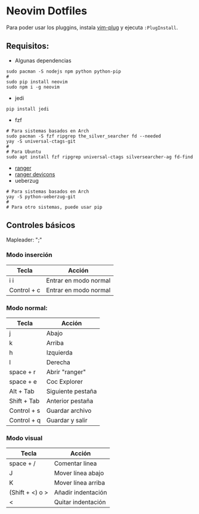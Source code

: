 # Neovim Dotfiles
Para poder usar los pluggins, instala [vim-plug](https://github.com/junegunn/vim-plug) y ejecuta ```:PlugInstall```.

## Requisitos:
- Algunas dependencias
```
sudo pacman -S nodejs npm python python-pip
#
sudo pip install neovim
sudo npm i -g neovim
```
- jedi
```
pip install jedi
```
- fzf
```
# Para sistemas basados en Arch
sudo pacman -S fzf ripgrep the_silver_searcher fd --needed
yay -S universal-ctags-git
#
# Para Ubuntu
sudo apt install fzf ripgrep universal-ctags silversearcher-ag fd-find
```
- [ranger](https://github.com/ranger/ranger)
 - [ranger devicons](https://github.com/alexanderjeurissen/ranger_devicons)
- ueberzug
```
# Para sistemas basados en Arch
yay -S python-ueberzug-git
# 
# Para otro sistemas, puede usar pip
```

## Controles básicos
Mapleader: ";"
### Modo inserción
| Tecla       | Acción               |
|-------------|----------------------|
|i i          | Entrar en modo normal|
|Control + c  | Entrar en modo normal|

### Modo normal:
|Tecla        | Acción           |
|-------------|------------------|
|j            | Abajo            |
|k            | Arriba           |
|h            | Izquierda        |
|l            | Derecha          |
|space + r    | Abrir "ranger"   |
|space + e    | Coc Explorer     |
|Alt + Tab    | Siguiente pestaña|
|Shift + Tab  | Anterior pestaña |
|Control + s  | Guardar archivo  |
|Control + q  | Guardar y salir  |

### Modo visual

|Tecla          | Acción             |
|---------------|--------------------|
|space + /      | Comentar linea     |
|J              | Mover línea abajo  |
|K              | Mover línea arriba |
|(Shift + <) o >| Añadir indentación |
|<              | Quitar indentación |
